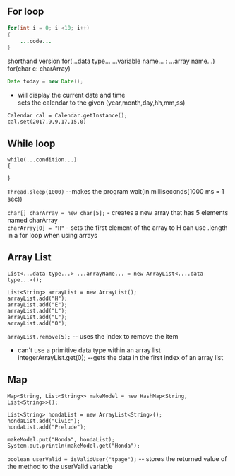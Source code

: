 ## For loop

```java
for(int i = 0; i <10; i++)
{
	...code...
}
```

shorthand version
for(...data type... ...variable name... : ...array name...)
for(char c: charArray)

```java
Date today = new Date();
```
* will display the current date and time  
sets the calendar to the given (year,month,day,hh,mm,ss)
```
Calendar cal = Calendar.getInstance();
cal.set(2017,9,9,17,15,0)
```


## While loop
```
while(...condition...)
{

}
```
`Thread.sleep(1000)` --makes the program wait(in milliseconds(1000 ms = 1 sec)) 

`char[] charArray = new char[5];` -  creates a new array that has 5 elements named charArray  
`charArray[0] = "H"` - sets the first element of the array to H
can use .length in a for loop when using arrays

## Array List
```
List<...data type...> ...arrayName... = new ArrayList<....data type...>();
```


```
List<String> arrayList = new ArrayList();
arrayList.add("H");
arrayList.add("E");
arrayList.add("L");
arrayList.add("L");
arrayList.add("O");
```


`arrayList.remove(5);` -- uses the index to remove the item
* can't use a primitive data type within an array list
integerArrayList.get(0); --gets the data in the first index of an array list

## Map
```
Map<String, List<String>> makeModel = new HashMap<String, List<String>>();
```

```
List<String> hondaList = new ArrayList<String>();
hondaList.add("Civic");
hondaList.add("Prelude");
```
```
makeModel.put("Honda", hondaList);
System.out.println(makeModel.get("Honda");
```
`boolean userValid = isValidUser("tpage");` -- stores the returned value of the method to the userValid variable 